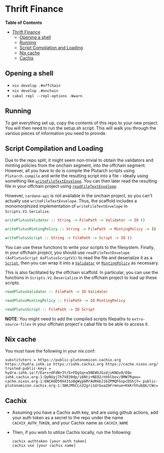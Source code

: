 # Thrift Finance

<!-- markdown-toc start - Don't edit this section. Run M-x markdown-toc-refresh-toc -->
**Table of Contents**

- [Thrift Finance](#thrift-finance)
    - [Opening a shell](#opening-a-shell)
    - [Running](#running)
    - [Script Compilation and Loading](#script-compilation-and-loading)
    - [Nix cache](#nix-cache)
    - [Cachix](#cachix)

<!-- markdown-toc end -->


## Opening a shell

- `nix develop .#offchain`
- `nix develop .#onchain`
- `cabal repl --repl-options -Wwarn`

## Running
To get everything set up, copy the contents of this repo to your new project.
You will then need to run the setup.sh script. This will walk you through the
various pieces of information you need to provide.

## Script Compilation and Loading
Due to the repo split, it might seem non-trivial to obtain the validators and
minting policies from the onchain segment, into the offchain segment. However,
all you have to do is compile the Plutarch scripts using `Plutarch.compile` and
write the resulting script into a file - ideally using something like
[`writeFileTextEnvelope`](https://input-output-hk.github.io/cardano-node/cardano-api/lib/Cardano-Api-SerialiseTextEnvelope.html#v:writeFileTextEnvelope).
You can then later read the resulting file in your offchain project using
[`readFileTextEnvelope`](https://input-output-hk.github.io/cardano-node/cardano-api/lib/Cardano-Api-SerialiseTextEnvelope.html#v:writeFileTextEnvelope).

However, `cardano-api` is not available in the onchain project, so you can't
actually use `writeFileTextEnvelope`. Thus, the scaffold includes a
monomorphized implementation of `writeFileTextEnvelope` in
`Scripts.V1.Serialize`.

```hs
writePlutusValidator :: String -> FilePath -> Validator -> IO ()

writePlutusMintingPolicy :: String -> FilePath -> MintingPolicy -> IO ()

writePlutusScript :: String -> FilePath -> Script -> IO ()
```

You can use these functions to write your scripts to the filesystem. Finally, in
your offchain project, you should use `readFileTextEnvelope (AsPlutusScript
AsPlutusScriptV1)` to read the file and deserialize it as a
[`Script`](https://playground.plutus.iohkdev.io/doc/haddock/plutus-ledger-api/html/Plutus-V1-Ledger-Scripts.html#t:Script),
then you can wrap it into a
[`Validator`](https://playground.plutus.iohkdev.io/doc/haddock/plutus-ledger-api/html/Plutus-V1-Ledger-Scripts.html#t:Validator)
or
[`MintingPolicy`](https://playground.plutus.iohkdev.io/doc/haddock/plutus-ledger-api/html/Plutus-V1-Ledger-Scripts.html#t:MintingPolicy)
as necessary.

This is also facilitated by the offchain scaffold. In particular, you can use
the functions in `Scripts.V1.Deserialize` in the offchain project to load up
these scripts.

```hs
readPlutusValidator :: FilePath -> IO Validator

readPlutusMintingPolicy :: FilePath -> IO MintingPolicy

readPlutusScript :: FilePath -> IO Script
```

**NOTE**: You might need to add the compiled scripts filepaths to `extra-source-files` in your offchain project's cabal file to be able to access it.

## Nix cache

You must have the following in your nix.conf:
```
substituters = https://public-plutonomicon.cachix.org https://hydra.iohk.io https://iohk.cachix.org https://cache.nixos.org/
trusted-public-keys = hydra.iohk.io:f/Ea+s+dFdN+3Y/G+FDgSq+a5NEWhJGzdjvKNGv0/EQ= iohk.cachix.org-1:DpRUyj7h7V830dp/i6Nti+NEO2/nhblbov/8MW7Rqoo= cache.nixos.org-1:6NCHdD59X431o0gWypbMrAURkbJ16ZPMQFGspcDShjY= public-plutonomicon.cachix.org-1:3AKJMhCLn32gri1drGuaZmFrmnue+KkKrhhubQk/CWc=
```

## Cachix
- Assuming you have a Cachix auth key, and are using github actions, add your
  auth token as a secret to the repo under the name `CACHIX_AUTH_TOKEN`, and
  your Cachix name as `CACHIX_NAME`

- Then, if you wish to utilize Cachix locally, run the following:
  ```
  cachix authtoken [your auth token]
  cachix use [your cachix name]
  ```
